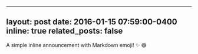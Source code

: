 <!-- ---
layout: post
date: 2024
inline: true
related_posts: false
---

I am currently seeking a Ph.D. position in the field of robotics and autonomous systems, focusing on reinforcement learning (RL) and deep learning. My research interests include mobile robot navigation, multi-agent systems, and computer vision. -->

---
layout: post
date: 2016-01-15 07:59:00-0400
inline: true
related_posts: false
---

A simple inline announcement with Markdown emoji! :sparkles: :smile:

